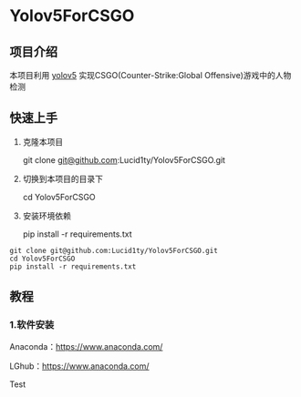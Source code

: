 # Yolov5ForCSGO

## 项目介绍

本项目利用 [yolov5](https://github.com/ultralytics/yolov5) 实现CSGO(Counter-Strike:Global Offensive)游戏中的人物检测

## 快速上手

1. 克隆本项目

	git clone git@github.com:Lucid1ty/Yolov5ForCSGO.git

2. 切换到本项目的目录下

	cd Yolov5ForCSGO

3. 安装环境依赖

	pip install -r requirements.txt

```
git clone git@github.com:Lucid1ty/Yolov5ForCSGO.git
cd Yolov5ForCSGO
pip install -r requirements.txt
```

## 教程

### 1.软件安装

Anaconda：https://www.anaconda.com/

LGhub：https://www.anaconda.com/

Test











